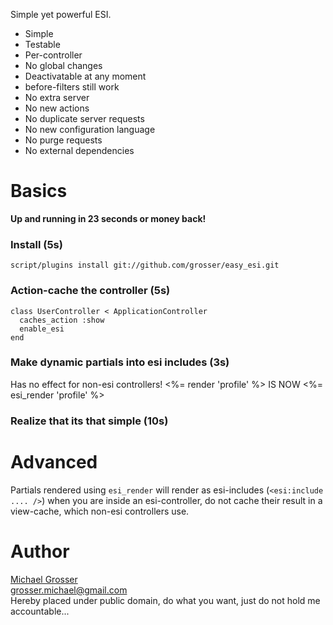 Simple yet powerful ESI.  

 - Simple
 - Testable
 - Per-controller
 - No global changes
 - Deactivatable at any moment
 - before-filters still work
 - No extra server
 - No new actions
 - No duplicate server requests
 - No new configuration language
 - No purge requests
 - No external dependencies

Basics
======
**Up and running in 23 seconds or money back!**

### Install (5s)
    script/plugins install git://github.com/grosser/easy_esi.git

### Action-cache the controller (5s)
    class UserController < ApplicationController
      caches_action :show
      enable_esi
    end

### Make dynamic partials into esi includes (3s)
Has no effect for non-esi controllers!
    <%= render 'profile' %>
    IS NOW
    <%= esi_render 'profile' %>

### Realize that its that simple (10s)

Advanced
========
Partials rendered using `esi_render` will render as esi-includes (`<esi:include .... />`) when you are inside an esi-controller,
do not cache their result in a view-cache, which non-esi controllers use.

Author
======
[Michael Grosser](http://pragmatig.wordpress.com)  
grosser.michael@gmail.com  
Hereby placed under public domain, do what you want, just do not hold me accountable...